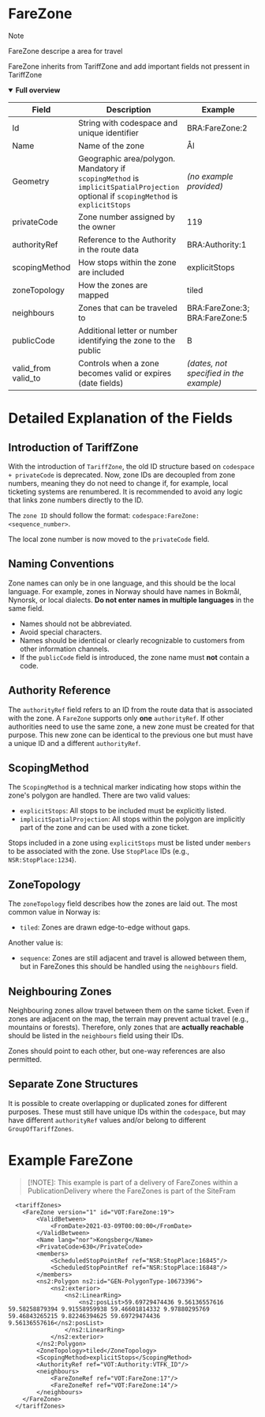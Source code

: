 # FareZone

>[!NOTE] 
>FareZone descripe a area for travel
>
>FareZone inherits from TariffZone and add important fields not pressent in TariffZone

<details open>
<summary>
  <b>Full overview</b>
</summary>

| **Field**|**Description** |**Example**|**Cardinality**| 
|-|-|-|-|
|Id| String with codespace and unique identifier|BRA:FareZone:2|<font color="red"> 1:1|
|Name|Name of the zone| Ål|<font color="red"> 1:1|
|Geometry|Geographic area/polygon. <br>Mandatory if `scopingMethod` is `implicitSpatialProjection` <br/> optional if `scopingMethod` is `explicitStops`|*(no example provided)*|<font color="red"> 0:1|
|privateCode|Zone number assigned by the owner| 119|<font color="red"> ?:?|
|authorityRef|Reference to the Authority in the route data|BRA:Authority:1|<font color="red"> ?:?|
|scopingMethod|How stops within the zone are included|explicitStops|<font color="red"> ?:?|
|zoneTopology| How the zones are mapped|tiled|<font color="red"> ?:?|
|neighbours|Zones that can be traveled to|BRA:FareZone:3; BRA:FareZone:5|<font color="red"> ?:?|
|publicCode|Additional letter or number identifying the zone to the public|B|<font color="red"> ?:?|
|valid_from  valid_to|Controls when a zone becomes valid or expires (date fields)|*(dates, not specified in the example)*|<font color="red"> ?:?|

</details>

# Detailed Explanation of the Fields

## Introduction of TariffZone

With the introduction of `TariffZone`, the old ID structure based on `codespace + privateCode` is deprecated. Now, zone IDs are decoupled from zone numbers, meaning they do not need to change if, for example, local ticketing systems are renumbered. It is recommended to avoid any logic that links zone numbers directly to the ID.

The `zone ID` should follow the format: `codespace:FareZone:<sequence_number>`.

The local zone number is now moved to the `privateCode` field.

## Naming Conventions

Zone names can only be in one language, and this should be the local language. For example, zones in Norway should have names in Bokmål, Nynorsk, or local dialects. **Do not enter names in multiple languages** in the same field.

- Names should not be abbreviated.
- Avoid special characters.
- Names should be identical or clearly recognizable to customers from other information channels.
- If the `publicCode` field is introduced, the zone name must **not** contain a code.

## Authority Reference

The `authorityRef` field refers to an ID from the route data that is associated with the zone. A `FareZone` supports only **one** `authorityRef`. If other authorities need to use the same zone, a new zone must be created for that purpose. This new zone can be identical to the previous one but must have a unique ID and a different `authorityRef`.

## ScopingMethod

The `ScopingMethod` is a technical marker indicating how stops within the zone's polygon are handled. There are two valid values:

- `explicitStops`: All stops to be included must be explicitly listed.
- `implicitSpatialProjection`: All stops within the polygon are implicitly part of the zone and can be used with a zone ticket.

Stops included in a zone using `explicitStops` must be listed under `members` to be associated with the zone. Use `StopPlace` IDs (e.g., `NSR:StopPlace:1234`).

## ZoneTopology

The `zoneTopology` field describes how the zones are laid out. The most common value in Norway is:

- `tiled`: Zones are drawn edge-to-edge without gaps.

Another value is:

- `sequence`: Zones are still adjacent and travel is allowed between them, but in FareZones this should be handled using the `neighbours` field.

## Neighbouring Zones

Neighbouring zones allow travel between them on the same ticket. Even if zones are adjacent on the map, the terrain may prevent actual travel (e.g., mountains or forests). Therefore, only zones that are **actually reachable** should be listed in the `neighbours` field using their IDs. 

Zones should point to each other, but one-way references are also permitted.

## Separate Zone Structures

It is possible to create overlapping or duplicated zones for different purposes. These must still have unique IDs within the `codespace`, but may have different `authorityRef` values and/or belong to different `GroupOfTariffZones`.


# Example FareZone
>[!NOTE]: This example is part of a delivery of FareZones within a PublicationDelivery where the FareZones is part of the SiteFram

      <tariffZones>
        <FareZone version="1" id="VOT:FareZone:19">
            <ValidBetween>
                <FromDate>2021-03-09T00:00:00</FromDate>
            </ValidBetween>
            <Name lang="nor">Kongsberg</Name>
            <PrivateCode>630</PrivateCode>
            <members>
                <ScheduledStopPointRef ref="NSR:StopPlace:16845"/>
                <ScheduledStopPointRef ref="NSR:StopPlace:16848"/>
            </members>
            <ns2:Polygon ns2:id="GEN-PolygonType-10673396">
                <ns2:exterior>
                    <ns2:LinearRing>
                        <ns2:posList>59.69729474436 9.56136557616  59.58258879394 9.91558959938 59.46601814332 9.97880295769 59.46843265215 9.82246394625 59.69729474436 9.56136557616</ns2:posList>
                    </ns2:LinearRing>
                </ns2:exterior>
            </ns2:Polygon>
            <ZoneTopology>tiled</ZoneTopology>
            <ScopingMethod>explicitStops</ScopingMethod>
            <AuthorityRef ref="VOT:Authority:VTFK_ID"/>
            <neighbours>
                <FareZoneRef ref="VOT:FareZone:17"/>
                <FareZoneRef ref="VOT:FareZone:14"/>
            </neighbours>
        </FareZone>
      </tariffZones>
